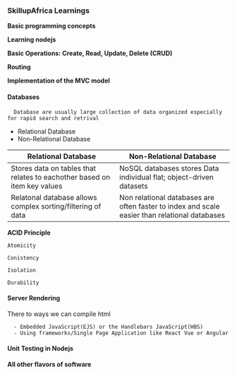 ### SkillupAfrica Learnings

**Basic programming concepts**

**Learning nodejs**

**Basic Operations: Create, Read, Update, Delete (CRUD)**

**Routing**

**Implementation of the MVC model**

#### Databases
      Database are usually large collection of data organized especially for rapid search and retrival

   - Relational Database
   - Non-Relational Database

| Relational Database     | Non-Relational Database     |
|-------------------------|-----------------------------|
| Stores data on tables that relates to eachother based on item key values | NoSQL databases stores Data individual flat; object-driven datasets |
| Relatonal database allows complex sorting/filtering of data | Non relational databases are often faster to index and scale easier than relational databases |


  **ACID Principle**
  
    Atomicity
    
    Conistency
    
    Isolation
    
    Durability
  
  
#### Server Rendering
   There to ways we can compile html
   
      - Embedded JavaScript(EJS) or the Handlebars JavaScript(HBS)
      - Using frameworks/Single Page Application like React Vue or Angular
      
      
#### Unit Testing in Nodejs
      
**All other flavors of software**
